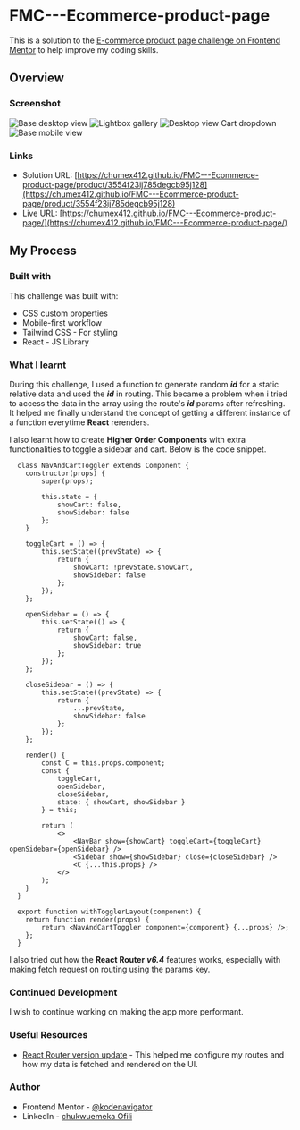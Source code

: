 # FMC---Ecommerce-product-page

This is a solution to the [E-commerce product page challenge on Frontend Mentor](https://www.frontendmentor.io/challenges/ecommerce-product-page-UPsZ9MJp6) to help improve my coding skills.

## Overview

### Screenshot

![Base desktop view](https://res.cloudinary.com/da8vqkdmt/image/upload/v1671986946/Screen_Shot_2022-12-25_at_17.46.25_1_cictyz.png "Base desktop view")
![Lightbox gallery](https://res.cloudinary.com/da8vqkdmt/image/upload/v1671986950/Screen_Shot_2022-12-25_at_17.46.33_1_c7wf3l.png "Lightbox gallery")
![Desktop view Cart dropdown](https://res.cloudinary.com/da8vqkdmt/image/upload/v1671986947/Screen_Shot_2022-12-25_at_17.46.52_1_vt2kdm.png "Desktop view Cart dropdown")
![Base mobile view](https://res.cloudinary.com/da8vqkdmt/image/upload/v1671986591/Screen_Shot_2022-12-24_at_19.34.08_jlicnr.png "Base mobile view")

### Links

- Solution URL: [https://chumex412.github.io/FMC---Ecommerce-product-page/product/3554f23ij785degcb95j128](https://chumex412.github.io/FMC---Ecommerce-product-page/product/3554f23ij785degcb95j128) 
- Live URL: [https://chumex412.github.io/FMC---Ecommerce-product-page/](https://chumex412.github.io/FMC---Ecommerce-product-page/)

## My Process
### Built with

This challenge was built with:

- CSS custom properties
- Mobile-first workflow
- Tailwind CSS - For styling
- React - JS Library

### What I learnt

During this challenge, I used a function to generate random ***id*** for a static relative data and used the ***id*** in routing. This became a problem when i tried to access the data in the array using the route's ***id*** params after refreshing. It helped me finally understand the concept of getting a different instance of a function everytime **React** rerenders.

I also learnt how to create **Higher Order Components** with extra functionalities to toggle a sidebar and cart. 
Below is the code snippet.

```
  class NavAndCartToggler extends Component {
  	constructor(props) {
  		super(props);

  		this.state = {
  			showCart: false,
  			showSidebar: false
  		};
  	}

  	toggleCart = () => {
  		this.setState((prevState) => {
  			return {
  				showCart: !prevState.showCart,
  				showSidebar: false
  			};
  		});
  	};

  	openSidebar = () => {
  		this.setState(() => {
  			return {
  				showCart: false,
  				showSidebar: true
  			};
  		});
  	};

  	closeSidebar = () => {
  		this.setState((prevState) => {
  			return {
  				...prevState,
  				showSidebar: false
  			};
  		});
  	};

  	render() {
  		const C = this.props.component;
  		const {
  			toggleCart,
  			openSidebar,
  			closeSidebar,
  			state: { showCart, showSidebar }
  		} = this;

  		return (
  			<>
  				<NavBar show={showCart} toggleCart={toggleCart} openSidebar={openSidebar} />
  				<Sidebar show={showSidebar} close={closeSidebar} />
  				<C {...this.props} />
  			</>
  		);
  	}
  }

  export function withTogglerLayout(component) {
  	return function render(props) {
  		return <NavAndCartToggler component={component} {...props} />;
  	};
  }
```

I also tried out how the **React Router** ***v6.4*** features works, especially with making fetch request on routing using the params key.

### Continued Development
I wish to continue working on making the app more performant.

### Useful Resources
- [React Router version update](https://reactrouter.com/en/main/start/overview) - This helped me configure my routes and how my data is fetched and rendered on the UI.

### Author
- Frontend Mentor - [@kodenavigator](https://www.frontendmentor.io/profile/chumex412)
- LinkedIn - [chukwuemeka Ofili](https://www.linkedin.com/in/chukwuemeka-ofili-7589a2156/)